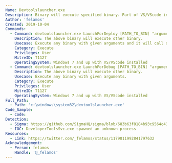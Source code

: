 ```yaml
---
Name: Devtoolslauncher.exe
Description: Binary will execute specified binary. Part of VS/VScode installation.
Author: 'felamos'
Created: 2019-10-04
Commands:
  - Command: devtoolslauncher.exe LaunchForDeploy [PATH_TO_BIN] "argument here" test
    Description: The above binary will execute other binary.
    Usecase: Execute any binary with given arguments and it will call developertoolssvc.exe. developertoolssvc is actually executing the binary. https://i.imgur.com/Go7rc0I.png
    Category: Execute
    Privileges: User
    MitreID: T1127
    OperatingSystem: Windows 7 and up with VS/VScode installed
  - Command: devtoolslauncher.exe LaunchForDebug [PATH_TO_BIN] "argument here" test
    Description: The above binary will execute other binary.
    Usecase: Execute any binary with given arguments.
    Category: Execute
    Privileges: User
    MitreID: T1127
    OperatingSystem: Windows 7 and up with VS/VScode installed
Full_Path:
  - Path: 'c:\windows\system32\devtoolslauncher.exe'
Code_Sample:
  - Code:
Detection:
  - Sigma: https://github.com/SigmaHQ/sigma/blob/683b63f8184b93c9564c4310d10c571cbe367e1e/rules/windows/process_creation/proc_creation_win_lolbin_devtoolslauncher.yml
  - IOC: DeveloperToolsSvc.exe spawned an unknown process
Resources:
  - Link: https://twitter.com/_felamos/status/1179811992841797632
Acknowledgement:
  - Person: felamos
    Handle: '@_felamos'
---
```

